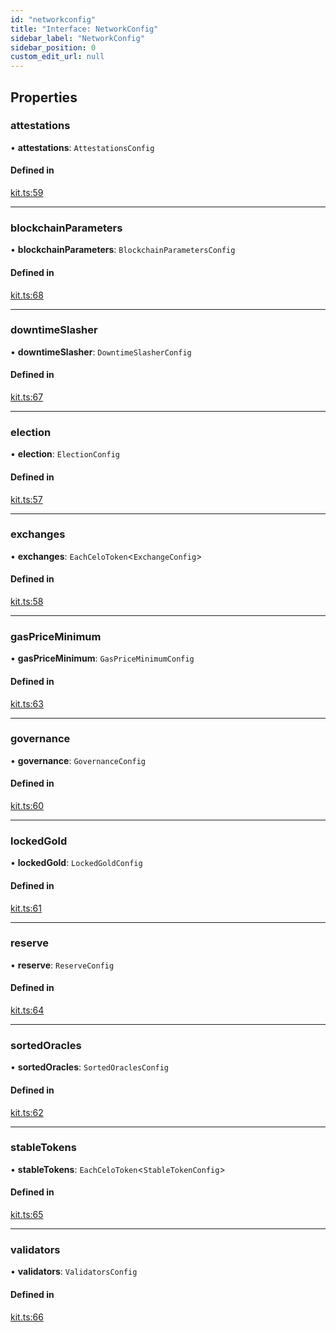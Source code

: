 ```yaml
---
id: "networkconfig"
title: "Interface: NetworkConfig"
sidebar_label: "NetworkConfig"
sidebar_position: 0
custom_edit_url: null
---
```


## Properties

### attestations

• **attestations**: `AttestationsConfig`

#### Defined in

[kit.ts:59](https://github.com/celo-org/celo-monorepo/tree/master/kit.ts#L59)

___

### blockchainParameters

• **blockchainParameters**: `BlockchainParametersConfig`

#### Defined in

[kit.ts:68](https://github.com/celo-org/celo-monorepo/tree/master/kit.ts#L68)

___

### downtimeSlasher

• **downtimeSlasher**: `DowntimeSlasherConfig`

#### Defined in

[kit.ts:67](https://github.com/celo-org/celo-monorepo/tree/master/kit.ts#L67)

___

### election

• **election**: `ElectionConfig`

#### Defined in

[kit.ts:57](https://github.com/celo-org/celo-monorepo/tree/master/kit.ts#L57)

___

### exchanges

• **exchanges**: `EachCeloToken`<`ExchangeConfig`\>

#### Defined in

[kit.ts:58](https://github.com/celo-org/celo-monorepo/tree/master/kit.ts#L58)

___

### gasPriceMinimum

• **gasPriceMinimum**: `GasPriceMinimumConfig`

#### Defined in

[kit.ts:63](https://github.com/celo-org/celo-monorepo/tree/master/kit.ts#L63)

___

### governance

• **governance**: `GovernanceConfig`

#### Defined in

[kit.ts:60](https://github.com/celo-org/celo-monorepo/tree/master/kit.ts#L60)

___

### lockedGold

• **lockedGold**: `LockedGoldConfig`

#### Defined in

[kit.ts:61](https://github.com/celo-org/celo-monorepo/tree/master/kit.ts#L61)

___

### reserve

• **reserve**: `ReserveConfig`

#### Defined in

[kit.ts:64](https://github.com/celo-org/celo-monorepo/tree/master/kit.ts#L64)

___

### sortedOracles

• **sortedOracles**: `SortedOraclesConfig`

#### Defined in

[kit.ts:62](https://github.com/celo-org/celo-monorepo/tree/master/kit.ts#L62)

___

### stableTokens

• **stableTokens**: `EachCeloToken`<`StableTokenConfig`\>

#### Defined in

[kit.ts:65](https://github.com/celo-org/celo-monorepo/tree/master/kit.ts#L65)

___

### validators

• **validators**: `ValidatorsConfig`

#### Defined in

[kit.ts:66](https://github.com/celo-org/celo-monorepo/tree/master/kit.ts#L66)
